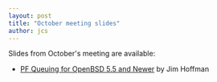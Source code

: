 ```yaml
---
layout: post
title: "October meeting slides"
author: jcs
---
```


Slides from October's meeting are available:

- [PF Queuing for OpenBSD 5.5 and Newer](/talks/2016-10-05-jimh-pf_queuing.pdf)
by Jim Hoffman
